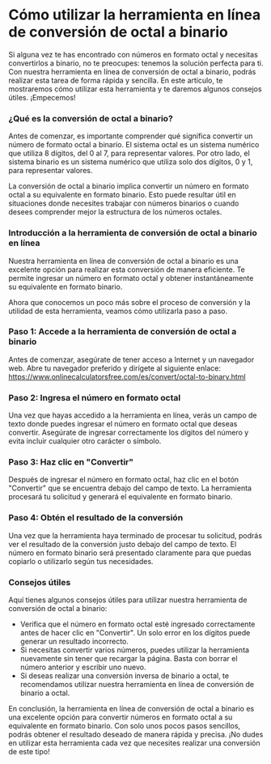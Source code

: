 Cómo utilizar la herramienta en línea de conversión de octal a binario
======================================================================

Si alguna vez te has encontrado con números en formato octal y necesitas convertirlos a binario, no te preocupes: tenemos la solución perfecta para ti. Con nuestra herramienta en línea de conversión de octal a binario, podrás realizar esta tarea de forma rápida y sencilla. En este artículo, te mostraremos cómo utilizar esta herramienta y te daremos algunos consejos útiles. ¡Empecemos!

### ¿Qué es la conversión de octal a binario?

Antes de comenzar, es importante comprender qué significa convertir un número de formato octal a binario. El sistema octal es un sistema numérico que utiliza 8 dígitos, del 0 al 7, para representar valores. Por otro lado, el sistema binario es un sistema numérico que utiliza solo dos dígitos, 0 y 1, para representar valores.

La conversión de octal a binario implica convertir un número en formato octal a su equivalente en formato binario. Esto puede resultar útil en situaciones donde necesites trabajar con números binarios o cuando desees comprender mejor la estructura de los números octales.

### Introducción a la herramienta de conversión de octal a binario en línea

Nuestra herramienta en línea de conversión de octal a binario es una excelente opción para realizar esta conversión de manera eficiente. Te permite ingresar un número en formato octal y obtener instantáneamente su equivalente en formato binario.

Ahora que conocemos un poco más sobre el proceso de conversión y la utilidad de esta herramienta, veamos cómo utilizarla paso a paso.

### Paso 1: Accede a la herramienta de conversión de octal a binario

Antes de comenzar, asegúrate de tener acceso a Internet y un navegador web. Abre tu navegador preferido y dirígete al siguiente enlace: <https://www.onlinecalculatorsfree.com/es/convert/octal-to-binary.html>

### Paso 2: Ingresa el número en formato octal

Una vez que hayas accedido a la herramienta en línea, verás un campo de texto donde puedes ingresar el número en formato octal que deseas convertir. Asegúrate de ingresar correctamente los dígitos del número y evita incluir cualquier otro carácter o símbolo.

### Paso 3: Haz clic en "Convertir"

Después de ingresar el número en formato octal, haz clic en el botón "Convertir" que se encuentra debajo del campo de texto. La herramienta procesará tu solicitud y generará el equivalente en formato binario.

### Paso 4: Obtén el resultado de la conversión

Una vez que la herramienta haya terminado de procesar tu solicitud, podrás ver el resultado de la conversión justo debajo del campo de texto. El número en formato binario será presentado claramente para que puedas copiarlo o utilizarlo según tus necesidades.

### Consejos útiles

Aquí tienes algunos consejos útiles para utilizar nuestra herramienta de conversión de octal a binario:

- Verifica que el número en formato octal esté ingresado correctamente antes de hacer clic en "Convertir". Un solo error en los dígitos puede generar un resultado incorrecto.
- Si necesitas convertir varios números, puedes utilizar la herramienta nuevamente sin tener que recargar la página. Basta con borrar el número anterior y escribir uno nuevo.
- Si deseas realizar una conversión inversa de binario a octal, te recomendamos utilizar nuestra herramienta en línea de conversión de binario a octal.

En conclusión, la herramienta en línea de conversión de octal a binario es una excelente opción para convertir números en formato octal a su equivalente en formato binario. Con solo unos pocos pasos sencillos, podrás obtener el resultado deseado de manera rápida y precisa. ¡No dudes en utilizar esta herramienta cada vez que necesites realizar una conversión de este tipo!